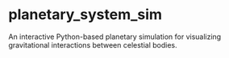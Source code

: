 # planetary_system_sim
An interactive Python-based planetary simulation for visualizing gravitational interactions between celestial bodies.
